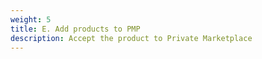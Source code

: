 ```yaml
---
weight: 5
title: E. Add products to PMP
description: Accept the product to Private Marketplace
---
```

